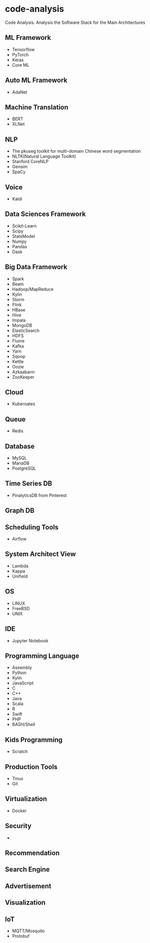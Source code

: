 # code-analysis
Code Analysis.
Analysis the Software Stack for the Main Architectures

## ML Framework
+ Tensorflow
+ PyTorch
+ Keras
+ Core ML

## Auto ML Framework
+ AdaNet

## Machine Translation
+ BERT
+ XLNet

## NLP
+ The pkuseg toolkit for multi-domain Chinese word segmentation
+ NLTK(Natural Language Toolkit)
+ Stanford CoreNLP
+ Gensim
+ SpaCy


## Voice
+ Kaldi

## Data Sciences Framework
+ Scikit-Learn
+ Scipy
+ StatsModel
+ Numpy
+ Pandas
+ Dask

## Big Data Framework
+ Spark
+ Beam
+ Hadoop/MapReduce
+ Kylin
+ Storm
+ Flink
+ HBase
+ Hive
+ Impala
+ MongoDB
+ ElasticSearch
+ HDFS
+ Flume
+ Kafka
+ Yarn
+ Sqoop
+ Kettle
+ Oozie
+ Azkaabann
+ ZooKeeper

## Cloud 
+ Kubernates

## Queue
+ Redis




## Database
+ MySQL
+ MariaDB
+ PostgreSQL



## Time Series DB
+ PinalyticsDB from Pinterest

## Graph DB

## Scheduling Tools
+ Airflow

## System Architect View
+ Lambda
+ Kappa
+ Unifield

## OS
+ LINUX
+ FreeBSD
+ UNIX

## IDE
+ Jupyter Notebook

## Programming Language
+ Assembly
+ Python
+ Kylin
+ JavaScript
+ C
+ C++
+ Java
+ Scala
+ R
+ Swift
+ PHP
+ BASH/Shell

## Kids Programming
+ Scratch

## Production Tools
+ Tmux
+ Git

## Virtualization
+ Docker

## Security
+ 

## Recommendation

## Search Engine

## Advertisement

## Visualization

## IoT
+ MQTT/Mosquito
+ Protobuf
